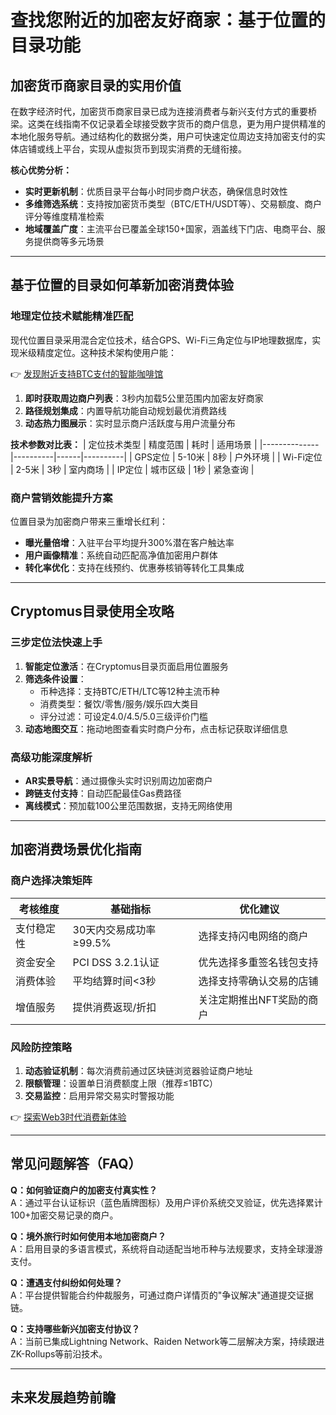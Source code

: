 # 查找您附近的加密友好商家：基于位置的目录功能

## 加密货币商家目录的实用价值

在数字经济时代，加密货币商家目录已成为连接消费者与新兴支付方式的重要桥梁。这类在线指南不仅记录着全球接受数字货币的商户信息，更为用户提供精准的本地化服务导航。通过结构化的数据分类，用户可快速定位周边支持加密支付的实体店铺或线上平台，实现从虚拟货币到现实消费的无缝衔接。

**核心优势分析：**
- **实时更新机制**：优质目录平台每小时同步商户状态，确保信息时效性
- **多维筛选系统**：支持按加密货币类型（BTC/ETH/USDT等）、交易额度、商户评分等维度精准检索
- **地域覆盖广度**：主流平台已覆盖全球150+国家，涵盖线下门店、电商平台、服务提供商等多元场景

---

## 基于位置的目录如何革新加密消费体验

### 地理定位技术赋能精准匹配

现代位置目录采用混合定位技术，结合GPS、Wi-Fi三角定位与IP地理数据库，实现米级精度定位。这种技术架构使用户能：

👉 [发现附近支持BTC支付的智能咖啡馆](https://bit.ly/okx_welcome)

1. **即时获取周边商户列表**：3秒内加载5公里范围内加密友好商家
2. **路径规划集成**：内置导航功能自动规划最优消费路线
3. **动态热力图展示**：实时显示商户活跃度与用户流量分布

**技术参数对比表：**
| 定位技术类型 | 精度范围 | 耗时 | 适用场景 |
|--------------|----------|------|----------|
| GPS定位       | 5-10米   | 8秒  | 户外环境 |
| Wi-Fi定位     | 2-5米    | 3秒  | 室内商场 |
| IP定位        | 城市区级 | 1秒  | 紧急查询 |

### 商户营销效能提升方案

位置目录为加密商户带来三重增长红利：
- **曝光量倍增**：入驻平台平均提升300%潜在客户触达率
- **用户画像精准**：系统自动匹配高净值加密用户群体
- **转化率优化**：支持在线预约、优惠券核销等转化工具集成

---

## Cryptomus目录使用全攻略

### 三步定位法快速上手

1. **智能定位激活**：在Cryptomus目录页面启用位置服务
2. **筛选条件设置**：
   - 币种选择：支持BTC/ETH/LTC等12种主流币种
   - 消费类型：餐饮/零售/服务/娱乐四大类目
   - 评分过滤：可设定4.0/4.5/5.0三级评价门槛
3. **动态地图交互**：拖动地图查看实时商户分布，点击标记获取详细信息

### 高级功能深度解析

- **AR实景导航**：通过摄像头实时识别周边加密商户
- **跨链支付支持**：自动匹配最佳Gas费路径
- **离线模式**：预加载100公里范围数据，支持无网络使用

---

## 加密消费场景优化指南

### 商户选择决策矩阵

| 考核维度       | 基础指标                | 优化建议                  |
|----------------|-------------------------|---------------------------|
| 支付稳定性     | 30天内交易成功率≥99.5% | 选择支持闪电网络的商户    |
| 资金安全       | PCI DSS 3.2.1认证       | 优先选择多重签名钱包支持  |
| 消费体验       | 平均结算时间<3秒        | 选择支持零确认交易的店铺  |
| 增值服务       | 提供消费返现/折扣       | 关注定期推出NFT奖励的商户 |

### 风险防控策略

1. **动态验证机制**：每次消费前通过区块链浏览器验证商户地址
2. **限额管理**：设置单日消费额度上限（推荐≤1BTC）
3. **交易监控**：启用异常交易实时警报功能

👉 [探索Web3时代消费新体验](https://bit.ly/okx_welcome)

---

## 常见问题解答（FAQ）

**Q：如何验证商户的加密支付真实性？**  
A：通过平台认证标识（蓝色盾牌图标）及用户评价系统交叉验证，优先选择累计100+加密交易记录的商户。

**Q：境外旅行时如何使用本地加密商户？**  
A：启用目录的多语言模式，系统将自动适配当地币种与法规要求，支持全球漫游支付。

**Q：遭遇支付纠纷如何处理？**  
A：平台提供智能合约仲裁服务，可通过商户详情页的"争议解决"通道提交证据链。

**Q：支持哪些新兴加密支付协议？**  
A：当前已集成Lightning Network、Raiden Network等二层解决方案，持续跟进ZK-Rollups等前沿技术。

---

## 未来发展趋势前瞻
